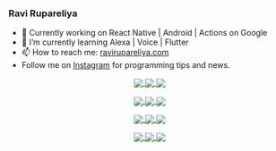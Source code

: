 ### Ravi Rupareliya

- 🔭 Currently working on React Native | Android | Actions on Google
- 🌱 I’m currently learning Alexa | Voice | Flutter
- 📫 How to reach me: [ravirupareliya.com](https://ravirupareliya.com)
- Follow me on [Instagram](https://www.instagram.com/ravi.rupareliya/) for programming tips and news.

<a href="https://www.instagram.com/ravi.rupareliya/" target="_blank">
<!-- insta-feed:START-->
<p align="center">
<img align="center" src=https://scontent-ort2-1.cdninstagram.com/v/t51.2885-15/e35/s150x150/122425343_1572645589603046_1626634953961554534_n.jpg?tp=1&_nc_ht=scontent-ort2-1.cdninstagram.com&_nc_cat=102&_nc_ohc=eCgbBCmLXSUAX_2t9G7&oh=958086934f8e1b99b6adc54865d11c5c&oe=606A1CC1 />
<img align="center" src=https://scontent-ort2-1.cdninstagram.com/v/t51.2885-15/e35/s150x150/119738360_171946631175661_8308691936849414239_n.jpg?tp=1&_nc_ht=scontent-ort2-1.cdninstagram.com&_nc_cat=101&_nc_ohc=_Had4pqN-koAX-IEaYs&oh=53d3625817d9f75077d1b36c618d39f5&oe=606918DD />
<img align="center" src=https://scontent-ort2-1.cdninstagram.com/v/t51.2885-15/e35/s150x150/119471335_3325605627530848_5783608158621298966_n.jpg?tp=1&_nc_ht=scontent-ort2-1.cdninstagram.com&_nc_cat=104&_nc_ohc=3QNb9ZMWorcAX9yrzwH&oh=01249ae92cc8351add4d8e1095de66fc&oe=60699581 />
</p>
<p align="center">
<img align="center" src=https://scontent-ort2-1.cdninstagram.com/v/t51.2885-15/e35/s150x150/118735524_155532192843864_2438830621806811548_n.jpg?tp=1&_nc_ht=scontent-ort2-1.cdninstagram.com&_nc_cat=100&_nc_ohc=wSBpFiFqp40AX_kdpxK&oh=83efb5a1c04dd4b26b1b70531af97e54&oe=606B566E />
<img align="center" src=https://scontent-ort2-1.cdninstagram.com/v/t51.2885-15/e35/s150x150/118358282_793232521422249_4194198869826492121_n.jpg?tp=1&_nc_ht=scontent-ort2-1.cdninstagram.com&_nc_cat=109&_nc_ohc=KvbjKxwCSBwAX9j81Rc&oh=b85d0c41dbd69b0b2d0993d8fdb2fe43&oe=606A273C />
<img align="center" src=https://scontent-ort2-1.cdninstagram.com/v/t51.2885-15/e35/s150x150/118083536_653646245259286_4437462516989252087_n.jpg?tp=1&_nc_ht=scontent-ort2-1.cdninstagram.com&_nc_cat=110&_nc_ohc=A7_ZxSvn_WAAX8wZCSE&oh=d1f9c3f56a32bc0c2360980c68cde528&oe=606A96DC />
</p>
<p align="center">
<img align="center" src=https://scontent-ort2-1.cdninstagram.com/v/t51.2885-15/e35/s150x150/118175330_604822603490734_6882222491011634628_n.jpg?tp=1&_nc_ht=scontent-ort2-1.cdninstagram.com&_nc_cat=110&_nc_ohc=5Uca9mmHlDYAX8VRrnG&oh=a9b4cfb22c59c81faa5c66042a9977ab&oe=6068CBF7 />
<img align="center" src=https://scontent-ort2-1.cdninstagram.com/v/t51.2885-15/e35/s150x150/117801930_118850686597100_8281062695853943386_n.jpg?tp=1&_nc_ht=scontent-ort2-1.cdninstagram.com&_nc_cat=108&_nc_ohc=6tjw-CEA4aAAX_Y0yoK&oh=8a097cce8a51d4ef2fdcd109d34dbb71&oe=60693DC0 />
<img align="center" src=https://scontent-ort2-1.cdninstagram.com/v/t51.2885-15/e35/s150x150/117867292_2771207523148452_3241414180657952736_n.jpg?tp=1&_nc_ht=scontent-ort2-1.cdninstagram.com&_nc_cat=100&_nc_ohc=a2SdmIvrKhMAX9yxOca&oh=f49cc315bb152b4a331e29d330dc198c&oe=6068D621 />
</p>
<p align="center">
<img align="center" src=https://scontent-ort2-1.cdninstagram.com/v/t51.2885-15/e35/s150x150/117931678_793632161399712_7562658963115355616_n.jpg?tp=1&_nc_ht=scontent-ort2-1.cdninstagram.com&_nc_cat=100&_nc_ohc=tsZCOlkEl70AX9nOa6v&oh=721ef583242393688d7f2cc05f7b3dac&oe=606AD5B7 />
<img align="center" src=https://scontent-ort2-1.cdninstagram.com/v/t51.2885-15/e35/s150x150/117747115_220949032661980_1081920512424702093_n.jpg?tp=1&_nc_ht=scontent-ort2-1.cdninstagram.com&_nc_cat=104&_nc_ohc=iIQJHYu3LFsAX9Oescw&oh=504172c0f9ef1f17060906de2e97020e&oe=606C4216 />
<img align="center" src=https://scontent-ort2-1.cdninstagram.com/v/t51.2885-15/e35/s150x150/117564950_167171931547080_7523565149947571776_n.jpg?tp=1&_nc_ht=scontent-ort2-1.cdninstagram.com&_nc_cat=100&_nc_ohc=u-3cUnI2jk0AX-kNRZZ&oh=6f6c1e9cdba851e44093ddda58295d21&oe=606B725D />
</p>

<!-- insta-feed:END-->
</a>
